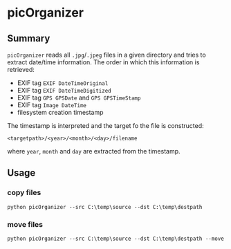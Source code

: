 # picOrganizer


## Summary

`picOrganizer` reads all `.jpg`/`.jpeg` files in a given directory and tries to extract date/time information. The order in which this information is retrieved:

* EXIF tag `EXIF DateTimeOriginal`
* EXIF tag `EXIF DateTimeDigitized`
* EXIF tag `GPS GPSDate` and `GPS GPSTimeStamp`
* EXIF tag `Image DateTime`
* filesystem creation timestamp

The timestamp is interpreted and the target fo the file is constructed:

`<targetpath>/<year>/<month>/<day>/filename`

where `year`, `month` and `day` are extracted from the timestamp.

## Usage

### copy files

```{python}
python picOrganizer --src C:\temp\source --dst C:\temp\destpath
```

### move files

```{python}
python picOrganizer --src C:\temp\source --dst C:\temp\destpath --move
```